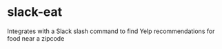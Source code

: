 # slack-eat
Integrates with a Slack slash command to find Yelp recommendations for food near a zipcode
